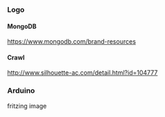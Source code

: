 ### Logo

#### MongoDB
https://www.mongodb.com/brand-resources

#### Crawl
http://www.silhouette-ac.com/detail.html?id=104777

### Arduino
fritzing image
